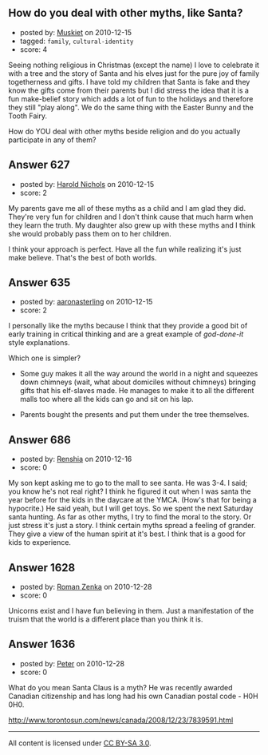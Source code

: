 ## How do you deal with other myths, like Santa?

- posted by: [Muskiet](https://stackexchange.com/users/-1/252-muskiet) on 2010-12-15
- tagged: `family`, `cultural-identity`
- score: 4

Seeing nothing religious in Christmas (except the name) I love to celebrate it with a tree and the story of Santa and his elves just for the pure joy of family togetherness and gifts.
I have told my children that Santa is fake and they know the gifts come from their parents but I did stress the idea that it is a fun make-belief story which adds a lot of fun to the holidays and therefore they still "play along".
We do the same thing with the Easter Bunny and the Tooth Fairy.

How do YOU deal with other myths beside religion and do you actually participate in any of them?


## Answer 627

- posted by: [Harold Nichols](https://stackexchange.com/users/-1/113-harold-nichols) on 2010-12-15
- score: 2

My parents gave me all of these myths as a child and I am glad they did. They're very fun for children and I don't think cause that much harm when they learn the truth. My daughter also grew up with these myths and I think she would probably pass them on to her children.

I think your approach is perfect. Have all the fun while realizing it's just make believe. That's the best of both worlds.


## Answer 635

- posted by: [aaronasterling](https://stackexchange.com/users/-1/84-aaronasterling) on 2010-12-15
- score: 2

I personally like the myths because I think that they provide a good bit of early training in critical thinking and are a great example of _god-done-it_ style explanations.

Which one is simpler? 

 - Some guy makes it all the way around the world in a night and squeezes down chimneys (wait, what about domiciles without chimneys) bringing gifts that his elf-slaves made. He manages to make it to all the different malls too where all the kids can go and sit on his lap.

 - Parents bought the presents and put them under the tree themselves.

 


## Answer 686

- posted by: [Renshia](https://stackexchange.com/users/-1/184-renshia) on 2010-12-16
- score: 0

My son kept asking me to go to the mall to see santa. He was 3-4. I said; you know he's not real right? I think he figured it out when I was santa the year before for the kids in the daycare at the YMCA. (How's that for being a hypocrite.) He said yeah, but I will get toys. So we spent the next Saturday santa hunting.
As far as other myths, I try to find the moral to the story. Or just stress it's just a story. I think certain myths spread a feeling of grander. They give a view of the human spirit at it's best. I think that is a good for kids to experience. 


## Answer 1628

- posted by: [Roman Zenka](https://stackexchange.com/users/-1/420-roman-zenka) on 2010-12-28
- score: 0

Unicorns exist and I have fun believing in them. Just a manifestation of the truism that the world is a different place than you think it is.


## Answer 1636

- posted by: [Peter](https://stackexchange.com/users/-1/168-peter) on 2010-12-28
- score: 0

What do you mean Santa Claus is a myth? He was recently awarded Canadian citizenship and has long had his own Canadian postal code - H0H 0H0. 

http://www.torontosun.com/news/canada/2008/12/23/7839591.html



---

All content is licensed under [CC BY-SA 3.0](https://creativecommons.org/licenses/by-sa/3.0/).
